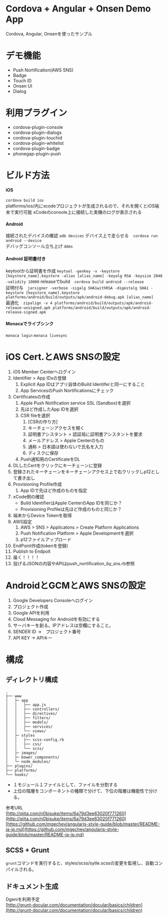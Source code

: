 Cordova + Angular + Onsen Demo App
====

Cordova, Angular, Onsenを使ったサンプル  

# デモ機能
- Push Nortification(AWS SNS)
- Badge
- Touch ID
- Onsen UI
- Dialog

# 利用プラグイン
- cordova-plugin-console
- cordova-plugin-dialogs
- cordova-plugin-touchid
- cordova-plugin-whitelist    
- cordova-plugin-badge    
- phonegap-plugin-push

# ビルド方法

#### iOS
``cordova build ios``  
platforms/ios/内にxcodeプロジェクトが生成されるので、それを開くとiOS端末で実行可能 
xCodeのconsole上に接続した実機のログが表示される
  
#### Android
接続されたデバイスの確認  ``adb devices``
デバイス上で走らせる　``cordova run android --device``  
デバッグコンソール立ち上げ ``ddms``  

#### Android 証明書付き
keytoolから証明書を作成 ``keytool -genkey -v -keystore [keystore_name].keystore -alias [alias_name] -keyalg RSA -keysize 2048 -validity 10000``
releaseでbuild　``cordova build android --release``  
証明付与　``jarsigner -verbose -sigalg SHA1withRSA -digestalg SHA1 -keystore [keystore_name].keystore platforms/android/build/outputs/apk/android-debug.apk [alias_name]``  
最適化　``zipalign -v 4 platforms/android/build/outputs/apk/android-release-unsigned.apk platforms/android/build/outputs/apk/android-release-signed.apk``

#### Monacaでライブシンク
``monaca login``
``monaca livesync``

# iOS Cert.とAWS SNSの設定
1. iOS Member Centerへログイン
1. Identifier > App IDsの登録
	1. Explicit App IDはアプリ自体のBuild Identiferと同一にすること
	1. App ServicesのPush Nortificationsにチェック
1. Certificatesの作成
	1. Apple Push Notification service SSL (Sandbox)を選択
	1. 先ほど作成したApp IDを選択
	1. CSR fileを選択  
		1. [CSRの作り方]
		1. キーチェーンアクセスを開く
		1. 証明書アシスタント > 認証局に証明書アシスタントを要求
		1. メールアドレス > Apple Centerのもの
		1. 通称 > 日本語は使わないで氏名を入力
		1. ディスクに保存
	1. Push通知用のCertificateをDL
1. DLしたCertをクリックにキーチェーンに登録
1. 登録されたキーチェーンをキーチェーンアクセス上で右クリックしp12として書き出し
1. Provisioning Profile作成
	1. App IDで先ほど作成のものを指定
1. xCode側の確認
	- Build IdentifierはApple CenterのApp IDを同じか？
	- Provisioning Profileは先ほど作成のものと同じか？
1. 端末からDevice Tokenを取得
1. AWS設定
	1. AWS > SNS > Applicatons > Create Platform Applications
	1. Push Notification Platform > Apple Developmentを選択
	1. p12ファイルアップロード
1. EndPoint作成(tokenを登録)
1. Publish to Endpoit
1. 届く！！！！
1. 投げるJSONの内容やAPIはpush_nortification_by_sns.rb参照

# AndroidとGCMとAWS SNSの設定
1. Google Developers Consoleへログイン
1. プロジェクト作成
1. Google APIを利用
1. Cloud Messaging for Androidを有効にする
1. サーバキーを創る。IPアドレスは空欄にすること。
1. SENDER ID →　プロジェクト番号
1. API KEY → APIキー

# 構成

## ディレクトリ構成
```
.    
├── www   
│	├─ app    
│   │	├── app.js    
│   │	├── controllers/    
│   │	├── directives/    
│   │	├── filters/     
│   │	├── models/    
│   │	├── services/   
│   │	└── views/    
│	├─ styles    
│   │	├── scss-config.rb    
│   │	├── css/   
│   │	└── scss/    
│   ├─ images/ 
│   ├─ bower_components/    
│   └─ node_modules/ 
├── plugins/    
├── platforms/    
└── hooks/    
```

- １モジュール１ファイルとして、ファイルを分割する
- 上位の階層をコンポーネントの種類で分けて、下位の階層は機能性で分ける。

参考URL  
[http://qiita.com/n0bisuke/items/6a79d3ee63020f771260](http://qiita.com/n0bisuke/items/6a79d3ee63020f771260)  
[https://github.com/mgechev/angularjs-style-guide/blob/master/README-ja-jp.md](https://github.com/mgechev/angularjs-style-guide/blob/master/README-ja-jp.md)

## SCSS + Grunt
``grunt``コマンドを実行すると、styles/scss/sytle.scssの変更を監視し、自動コンパイルされる。

## ドキュメント生成　
Dgeniを利用予定  
[http://grunt-docular.com/documentation/docular/basics/children](http://grunt-docular.com/documentation/docular/basics/children)